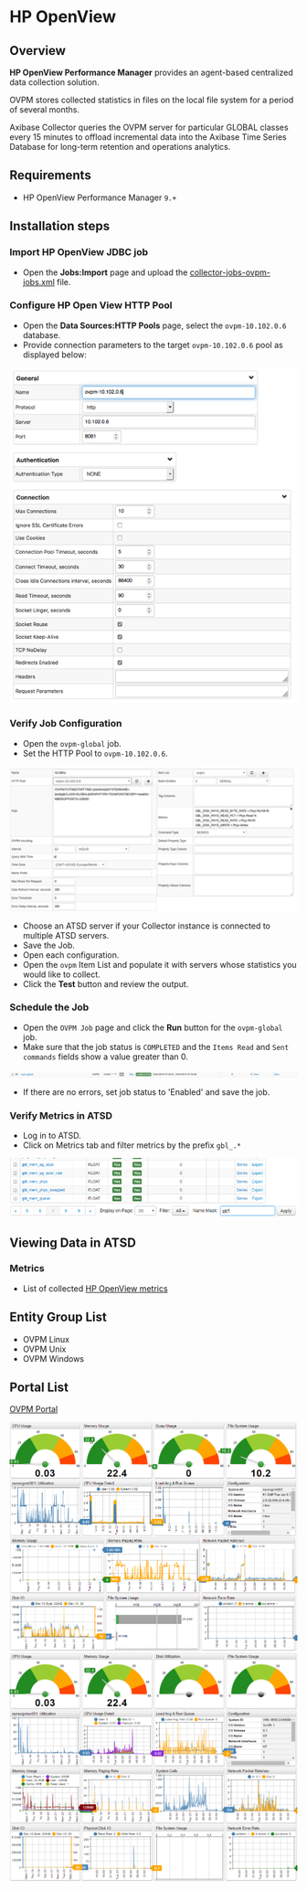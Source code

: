 # HP OpenView

## Overview

**HP OpenView Performance Manager** provides an agent-based centralized data collection solution.

OVPM stores collected statistics in files on the local file system for a period of several months.

Axibase Collector queries the OVPM server for particular GLOBAL classes every 15 minutes to offload incremental data into the Axibase Time Series Database for long-term retention and operations analytics.

## Requirements

* HP OpenView Performance Manager `9.+`

## Installation steps

### Import HP OpenView JDBC job

* Open the **Jobs:Import** page and upload the [collector-jobs-ovpm-jobs.xml](collector-jobs-ovpm-jobs.xml) file.

### Configure HP Open View HTTP Pool

* Open the **Data Sources:HTTP Pools** page, select the `ovpm-10.102.0.6` database.
* Provide connection parameters to the target `ovpm-10.102.0.6` pool as displayed below:

![](images/http_pool_conf.png)

### Verify Job Configuration

* Open the `ovpm-global` job.
* Set the HTTP Pool to `ovpm-10.102.0.6`.

![](images/ovmp_configuration.png)

* Choose an ATSD server if your Collector instance is connected to multiple ATSD servers.
* Save the Job.
* Open each configuration.
* Open the `ovpm` Item List and populate it with servers whose statistics you would like to collect.
* Click the **Test** button and review the output.

<!---
![](images/ovmp.png)
-->

### Schedule the Job

* Open the `OVPM Job` page and click the **Run** button for the `ovpm-global` job.
* Make sure that the job status is `COMPLETED` and the `Items Read` and `Sent commands` fields show a value greater than 0.

![](images/ovmp-global.png)

* If there are no errors, set job status to 'Enabled' and save the job.

### Verify Metrics in ATSD

* Log in to ATSD.
* Click on Metrics tab and filter metrics by the prefix `gbl_.*`

![](images/metrics.png)

## Viewing Data in ATSD

### Metrics

* List of collected [HP OpenView metrics](metric-list.md)

<!--- ### Properties
* List of collected [HP OpenView properties](properties-list.md)
-->

## Entity Group List

* OVPM Linux
* OVPM Unix
* OVPM Windows

## Portal List

[OVPM Portal](http://axibase.com/chartlab/f9d176ac/2/)

![](images/ovpm_portal_linux.png "HP OpenView")
![](images/ovpm_portal_windows.png "ovpm_portal_windows")
